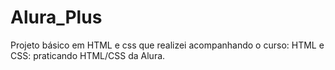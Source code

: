 # Alura_Plus
Projeto básico em HTML e css que realizei acompanhando o curso: HTML e CSS: praticando HTML/CSS da Alura.
